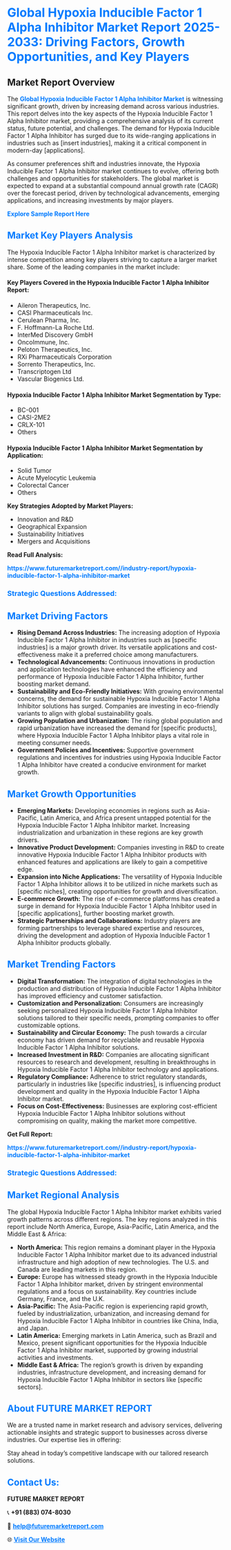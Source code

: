 <h1 style="color: #007BFF;">Global Hypoxia Inducible Factor 1 Alpha Inhibitor Market Report 2025-2033: Driving Factors, Growth Opportunities, and Key Players</h1>

<section id="overview">
<h2>Market Report Overview</h2>
<p>The <a href="https://www.futuremarketreport.com//industry-report/hypoxia-inducible-factor-1-alpha-inhibitor-market" style="color: #007BFF; text-decoration: none;"><strong>Global Hypoxia Inducible Factor 1 Alpha Inhibitor Market</strong></a> is witnessing significant growth, driven by increasing demand across various industries. This report delves into the key aspects of the Hypoxia Inducible Factor 1 Alpha Inhibitor market, providing a comprehensive analysis of its current status, future potential, and challenges. The demand for Hypoxia Inducible Factor 1 Alpha Inhibitor has surged due to its wide-ranging applications in industries such as [insert industries], making it a critical component in modern-day [applications].</p>
<p>As consumer preferences shift and industries innovate, the Hypoxia Inducible Factor 1 Alpha Inhibitor market continues to evolve, offering both challenges and opportunities for stakeholders. The global market is expected to expand at a substantial compound annual growth rate (CAGR) over the forecast period, driven by technological advancements, emerging applications, and increasing investments by major players.</p>
</section>

<section id="overview">
<p><a href="https://www.futuremarketreport.com//request-sample/reportId=53261" style="color: #007BFF; text-decoration: none;"><strong>Explore Sample Report Here</strong></a></p>
</section>

<section id="key-players">
<h2 style="color: #007BFF;">Market Key Players Analysis</h2>
<p>The Hypoxia Inducible Factor 1 Alpha Inhibitor market is characterized by intense competition among key players striving to capture a larger market share. Some of the leading companies in the market include:</p>
<h4>Key Players Covered in the Hypoxia Inducible Factor 1 Alpha Inhibitor Report:</h4>
<ul><li>Aileron Therapeutics, Inc.</li><li>CASI Pharmaceuticals Inc.</li><li>Cerulean Pharma, Inc.</li><li>F. Hoffmann-La Roche Ltd.</li><li>InterMed Discovery GmbH</li><li>OncoImmune, Inc.</li><li>Peloton Therapeutics, Inc.</li><li>RXi Pharmaceuticals Corporation</li><li>Sorrento Therapeutics, Inc.</li><li>Transcriptogen Ltd</li><li>Vascular Biogenics Ltd.</li></ul>
<h4>Hypoxia Inducible Factor 1 Alpha Inhibitor Market Segmentation by Type:</h4>
<ul><li>BC-001</li><li>CASI-2ME2</li><li>CRLX-101</li><li>Others</li></ul>

<h4>Hypoxia Inducible Factor 1 Alpha Inhibitor Market Segmentation by Application:</h4>
<ul><li>Solid Tumor</li><li>Acute Myelocytic Leukemia</li><li>Colorectal Cancer</li><li>Others</li></ul>
<p><strong>Key Strategies Adopted by Market Players:</strong></p>
<ul>
<li>Innovation and R&D</li>
<li>Geographical Expansion</li>
<li>Sustainability Initiatives</li>
<li>Mergers and Acquisitions</li>
</ul>
</section>

<section>
<p><strong>Read Full Analysis: </strong></p><a href="https://www.futuremarketreport.com//industry-report/hypoxia-inducible-factor-1-alpha-inhibitor-market" style="color: #007BFF; text-decoration: none;"><strong>https://www.futuremarketreport.com//industry-report/hypoxia-inducible-factor-1-alpha-inhibitor-market</strong></a>
<h3 style="color: #007BFF;">Strategic Questions Addressed:</h3>
</section>

<section id="driving-factors">
<h2 style="color: #007BFF;">Market Driving Factors</h2>
<ul>
<li><strong>Rising Demand Across Industries:</strong> The increasing adoption of Hypoxia Inducible Factor 1 Alpha Inhibitor in industries such as [specific industries] is a major growth driver. Its versatile applications and cost-effectiveness make it a preferred choice among manufacturers.</li>
<li><strong>Technological Advancements:</strong> Continuous innovations in production and application technologies have enhanced the efficiency and performance of Hypoxia Inducible Factor 1 Alpha Inhibitor, further boosting market demand.</li>
<li><strong>Sustainability and Eco-Friendly Initiatives:</strong> With growing environmental concerns, the demand for sustainable Hypoxia Inducible Factor 1 Alpha Inhibitor solutions has surged. Companies are investing in eco-friendly variants to align with global sustainability goals.</li>
<li><strong>Growing Population and Urbanization:</strong> The rising global population and rapid urbanization have increased the demand for [specific products], where Hypoxia Inducible Factor 1 Alpha Inhibitor plays a vital role in meeting consumer needs.</li>
<li><strong>Government Policies and Incentives:</strong> Supportive government regulations and incentives for industries using Hypoxia Inducible Factor 1 Alpha Inhibitor have created a conducive environment for market growth.</li>
</ul>
</section>

<section id="growth-opportunities">
<h2 style="color: #007BFF;">Market Growth Opportunities</h2>
<ul>
<li><strong>Emerging Markets:</strong> Developing economies in regions such as Asia-Pacific, Latin America, and Africa present untapped potential for the Hypoxia Inducible Factor 1 Alpha Inhibitor market. Increasing industrialization and urbanization in these regions are key growth drivers.</li>
<li><strong>Innovative Product Development:</strong> Companies investing in R&D to create innovative Hypoxia Inducible Factor 1 Alpha Inhibitor products with enhanced features and applications are likely to gain a competitive edge.</li>
<li><strong>Expansion into Niche Applications:</strong> The versatility of Hypoxia Inducible Factor 1 Alpha Inhibitor allows it to be utilized in niche markets such as [specific niches], creating opportunities for growth and diversification.</li>
<li><strong>E-commerce Growth:</strong> The rise of e-commerce platforms has created a surge in demand for Hypoxia Inducible Factor 1 Alpha Inhibitor used in [specific applications], further boosting market growth.</li>
<li><strong>Strategic Partnerships and Collaborations:</strong> Industry players are forming partnerships to leverage shared expertise and resources, driving the development and adoption of Hypoxia Inducible Factor 1 Alpha Inhibitor products globally.</li>
</ul>
</section>

<section id="trending-factors">
<h2 style="color: #007BFF;">Market Trending Factors</h2>
<ul>
<li><strong>Digital Transformation:</strong> The integration of digital technologies in the production and distribution of Hypoxia Inducible Factor 1 Alpha Inhibitor has improved efficiency and customer satisfaction.</li>
<li><strong>Customization and Personalization:</strong> Consumers are increasingly seeking personalized Hypoxia Inducible Factor 1 Alpha Inhibitor solutions tailored to their specific needs, prompting companies to offer customizable options.</li>
<li><strong>Sustainability and Circular Economy:</strong> The push towards a circular economy has driven demand for recyclable and reusable Hypoxia Inducible Factor 1 Alpha Inhibitor solutions.</li>
<li><strong>Increased Investment in R&D:</strong> Companies are allocating significant resources to research and development, resulting in breakthroughs in Hypoxia Inducible Factor 1 Alpha Inhibitor technology and applications.</li>
<li><strong>Regulatory Compliance:</strong> Adherence to strict regulatory standards, particularly in industries like [specific industries], is influencing product development and quality in the Hypoxia Inducible Factor 1 Alpha Inhibitor market.</li>
<li><strong>Focus on Cost-Effectiveness:</strong> Businesses are exploring cost-efficient Hypoxia Inducible Factor 1 Alpha Inhibitor solutions without compromising on quality, making the market more competitive.</li>
</ul>
</section>

<section>
<p><strong>Get Full Report: </strong></p><a href="https://www.futuremarketreport.com//industry-report/hypoxia-inducible-factor-1-alpha-inhibitor-market" style="color: #007BFF; text-decoration: none;"><strong>https://www.futuremarketreport.com//industry-report/hypoxia-inducible-factor-1-alpha-inhibitor-market</strong></a>
<h3 style="color: #007BFF;">Strategic Questions Addressed:</h3>
</section>


<section id="regional-analysis">
<h2 style="color: #007BFF;">Market Regional Analysis</h2>
<p>The global Hypoxia Inducible Factor 1 Alpha Inhibitor market exhibits varied growth patterns across different regions. The key regions analyzed in this report include North America, Europe, Asia-Pacific, Latin America, and the Middle East & Africa:</p>
<ul>
<li><strong>North America:</strong> This region remains a dominant player in the Hypoxia Inducible Factor 1 Alpha Inhibitor market due to its advanced industrial infrastructure and high adoption of new technologies. The U.S. and Canada are leading markets in this region.</li>
<li><strong>Europe:</strong> Europe has witnessed steady growth in the Hypoxia Inducible Factor 1 Alpha Inhibitor market, driven by stringent environmental regulations and a focus on sustainability. Key countries include Germany, France, and the U.K.</li>
<li><strong>Asia-Pacific:</strong> The Asia-Pacific region is experiencing rapid growth, fueled by industrialization, urbanization, and increasing demand for Hypoxia Inducible Factor 1 Alpha Inhibitor in countries like China, India, and Japan.</li>
<li><strong>Latin America:</strong> Emerging markets in Latin America, such as Brazil and Mexico, present significant opportunities for the Hypoxia Inducible Factor 1 Alpha Inhibitor market, supported by growing industrial activities and investments.</li>
<li><strong>Middle East & Africa:</strong> The region’s growth is driven by expanding industries, infrastructure development, and increasing demand for Hypoxia Inducible Factor 1 Alpha Inhibitor in sectors like [specific sectors].</li>
</ul>
</section>

<footer>
<h2 style="color: #007BFF;">About FUTURE MARKET REPORT</h2>
<p>We are a trusted name in market research and advisory services, delivering actionable insights and strategic support to businesses across diverse industries. Our expertise lies in offering:</p>

<p>Stay ahead in today’s competitive landscape with our tailored research solutions.</p>

<h2 style="color: #007BFF;">Contact Us:</h2>
<p><strong>FUTURE MARKET REPORT</strong></p>
<p>📞 <strong>+91 (883) 074-8030</strong></p>
<p>📧 <strong><a href="mailto:help@futuremarketreport.com" style="color: #007BFF;">help@futuremarketreport.com</a></strong></p>
<p>🌐 <strong><a href="https://www.futuremarketreport.com/" style="color: #007BFF;">Visit Our Website</a></strong></p>
</footer>